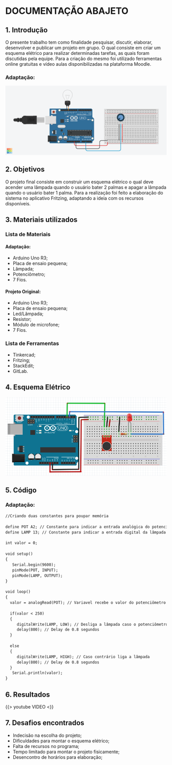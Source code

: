 # DOCUMENTAÇÃO ABAJETO

## 1. Introdução
   O presente trabalho tem como finalidade pesquisar, discutir, elaborar, desenvolver e publicar um projeto em grupo. O qual consiste em criar um esquema elétrico para realizar determinadas tarefas, as quais foram discutidas pela equipe. Para a criação do mesmo foi utilizado ferramentas online gratuitas e vídeo aulas disponibilizadas na plataforma Moodle.


### Adaptação:
![](fotoprojeto.jpeg)

## 2. Objetivos
   O projeto final consiste em construir um esquema elétrico o qual deve acender uma lâmpada quando o usuário bater 2 palmas e apagar a lâmpada quando o usuário bater 1 palma. Para a realização foi feito a elaboração do sistema no aplicativo Fritzing, adaptando a ideia com os recursos disponíveis.
   
## 3. Materiais utilizados
### Lista de Materiais 
#### Adaptação:
 - Arduino Uno R3;
 - Placa de ensaio pequena;
 - Lâmpada;
 - Potenciômetro;
 - 7 Fios.
#### Projeto Original:
 - Arduino Uno R3;
 - Placa de ensaio pequena;
 - Led/Lâmpada;
 - Resistor;
 - Módulo de microfone;
  - 7 Fios. 

### Lista de Ferramentas
 - Tinkercad;
 - Fritzing;
 - StackEdit;
 - GitLab.

## 4. Esquema Elétrico

![](esquema.png)

## 5. Código


### Adaptação:
```markdown
//Criando duas constantes para poupar memória

define POT A2; // Constante para indicar a entrada analógica do potenciômetro
define LAMP 13; // Constante para indicar a entrada digital da lâmpada

int valor = 0;

void setup()
{
   Serial.begin(9600);
   pinMode(POT, INPUT);
   pinMode(LAMP, OUTPUT);
}

void loop()
{
  valor = analogRead(POT); // Variavel recebe o valor do potenciômetro   
   
  if(valor < 250)
  {
     digitalWrite(LAMP, LOW); // Desliga a lâmpada caso o potenciômetro esteja abaixo de 250
     delay(800); // Delay de 0.8 segundos
  }

  else
  {
     digitalWrite(LAMP, HIGH); // Caso contrário liga a lâmpada 
     delay(800); // Delay de 0.8 segundos
  }
   Serial.println(valor);
}
```

## 6. Resultados
{{> youtube VIDEO <}}

## 7. Desafios encontrados

 - Indecisão na escolha do projeto;
 - Dificuldades para montar o esquema elétrico;
 - Falta de recursos no programa;
 - Tempo limitado para montar o projeto fisicamente;
 - Desencontro de horários para elaboração;
